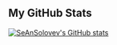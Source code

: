 ## My GitHub Stats

[![SeAnSolovev's GitHub stats](https://github-readme-stats.vercel.app/api?username=SeAnSolovev&show_icons=true&theme=radical)](https://github.com/SeAnSolovev)

<!--## Top Languages

[![Top Languages](https://github-readme-stats.vercel.app/api/top-langs/?username=SeAnSolovev&layout=compact&theme=radical)](https://github.com/SeAnSolovev?tab=repositories)
## Projects

[![Readme Card](https://github-readme-stats.vercel.app/api/pin/?username=EngineGPDev&repo=enginegp&theme=radical)](https://github.com/EngineGPDev/EngineGP)

**Description:** Panel for managing game servers and hosting.

**Tech Stack:** PHP, JS JQuery, CSS Bootstrap, MySQL/MariaDB, bash

## Contributions

Here are some of the projects I’ve contributed to:

[![Readme Card](https://github-readme-stats.vercel.app/api/pin/?username=torrentpier&repo=autoinstall&theme=radical)](https://github.com/torrentpier/autoinstall)

## Connect with Me

- [Telegram](https://t.me/serge_solovev)
- [VK](https://vk.com/seansolovev)
- [Personal Website](https://seansolovev.ru)

Thank you for visiting my profile! Feel free to reach out if you have any questions or if you’d like to collaborate on a project.-->
